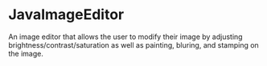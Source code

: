 # JavaImageEditor
An image editor that allows the user to modify their image by adjusting brightness/contrast/saturation as well as painting, bluring, and stamping on the image.
